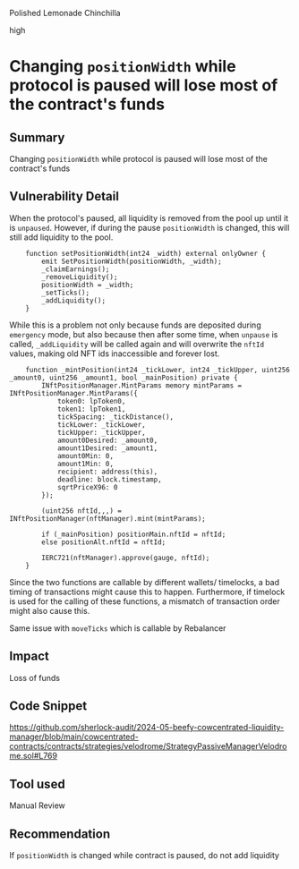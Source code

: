 Polished Lemonade Chinchilla

high

# Changing `positionWidth` while protocol is paused will lose most of the contract's funds

## Summary
Changing `positionWidth` while protocol is paused will lose most of the contract's funds

## Vulnerability Detail
When the protocol's paused, all liquidity is removed from the pool up until it is `unpaused`. However, if during the pause `positionWidth` is changed, this will still add liquidity to the pool.

```solidity
    function setPositionWidth(int24 _width) external onlyOwner {
        emit SetPositionWidth(positionWidth, _width);
        _claimEarnings();
        _removeLiquidity();
        positionWidth = _width;
        _setTicks();
        _addLiquidity();
    }
```

 While this is a problem not only because funds are deposited during `emergency` mode, but also because then after some time, when `unpause` is called, `_addLiquidity` will be called again and will overwrite the `nftId` values, making old NFT ids inaccessible and forever lost. 

```solidity
    function _mintPosition(int24 _tickLower, int24 _tickUpper, uint256 _amount0, uint256 _amount1, bool _mainPosition) private {
        INftPositionManager.MintParams memory mintParams = INftPositionManager.MintParams({
            token0: lpToken0,
            token1: lpToken1,
            tickSpacing: _tickDistance(),
            tickLower: _tickLower,
            tickUpper: _tickUpper,
            amount0Desired: _amount0,
            amount1Desired: _amount1,
            amount0Min: 0,
            amount1Min: 0,
            recipient: address(this),
            deadline: block.timestamp,
            sqrtPriceX96: 0
        });

        (uint256 nftId,,,) = INftPositionManager(nftManager).mint(mintParams);

        if (_mainPosition) positionMain.nftId = nftId;
        else positionAlt.nftId = nftId;

        IERC721(nftManager).approve(gauge, nftId);
    }
```

Since the two functions are callable by different wallets/ timelocks, a bad timing of transactions might cause this to happen. Furthermore, if timelock is used for the calling of these functions, a mismatch of transaction order might also cause this.

Same issue with `moveTicks` which is callable by Rebalancer 
## Impact
Loss of funds

## Code Snippet
https://github.com/sherlock-audit/2024-05-beefy-cowcentrated-liquidity-manager/blob/main/cowcentrated-contracts/contracts/strategies/velodrome/StrategyPassiveManagerVelodrome.sol#L769

## Tool used

Manual Review

## Recommendation
If `positionWidth` is changed while contract is paused, do not add liquidity